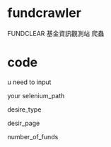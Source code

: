 # fundcrawler

FUNDCLEAR 基金資訊觀測站 爬蟲

# code
  
  u need to input 
  
  your selenium_path 
  
  desire_type
  
  desir_page
  
  number_of_funds
